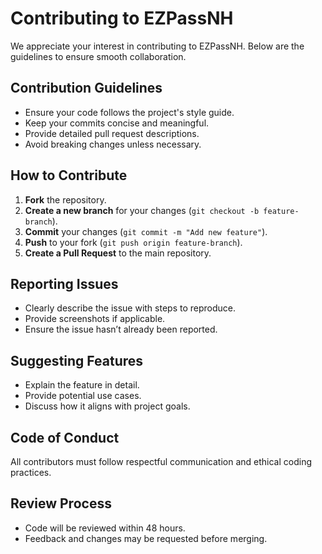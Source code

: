 # Contributing to EZPassNH

We appreciate your interest in contributing to EZPassNH. Below are the guidelines to ensure smooth collaboration.

## Contribution Guidelines

- Ensure your code follows the project's style guide.
- Keep your commits concise and meaningful.
- Provide detailed pull request descriptions.
- Avoid breaking changes unless necessary.

## How to Contribute

1. **Fork** the repository.
2. **Create a new branch** for your changes (`git checkout -b feature-branch`).
3. **Commit** your changes (`git commit -m "Add new feature"`).
4. **Push** to your fork (`git push origin feature-branch`).
5. **Create a Pull Request** to the main repository.

## Reporting Issues

- Clearly describe the issue with steps to reproduce.
- Provide screenshots if applicable.
- Ensure the issue hasn’t already been reported.

## Suggesting Features

- Explain the feature in detail.
- Provide potential use cases.
- Discuss how it aligns with project goals.

## Code of Conduct

All contributors must follow respectful communication and ethical coding practices.

## Review Process

- Code will be reviewed within 48 hours.
- Feedback and changes may be requested before merging.
